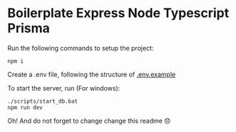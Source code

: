 # Boilerplate Express Node Typescript Prisma

Run the following commands to setup the project:

```
npm i
```

Create a .env file, following the structure of [.env.example](.env.example)

To start the server, run (For windows):

```
./scripts/start_db.bat
npm run dev
```

Oh! And do not forget to change change this readme 😞
